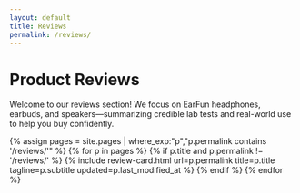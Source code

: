 ```yaml
---
layout: default
title: Reviews
permalink: /reviews/
---
```


# Product Reviews

Welcome to our reviews section! We focus on EarFun headphones, earbuds, and speakers—summarizing credible lab tests and real-world use to help you buy confidently.

{% assign pages = site.pages | where_exp:"p","p.permalink contains '/reviews/'" %}
{% for p in pages %}
  {% if p.title and p.permalink != '/reviews/' %}
    {% include review-card.html url=p.permalink title=p.title tagline=p.subtitle updated=p.last_modified_at %}
  {% endif %}
{% endfor %}

